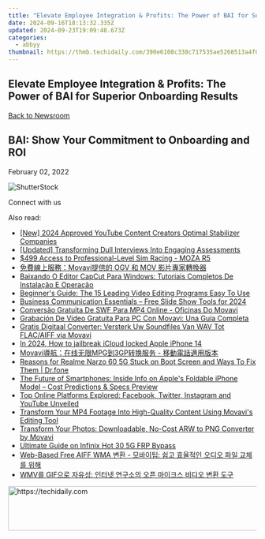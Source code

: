 ```yaml
---
title: "Elevate Employee Integration & Profits: The Power of BAI for Superior Onboarding Results"
date: 2024-09-16T18:13:32.335Z
updated: 2024-09-23T19:09:48.673Z
categories:
  - abbyy
thumbnail: https://thmb.techidaily.com/390e6108c338c717535ae5268513a4f027783679d87088006ba977c8519d5351.jpg
---
```


## Elevate Employee Integration & Profits: The Power of BAI for Superior Onboarding Results

[Back to Newsroom](https://tools.techidaily.com/abbyy/products/)

## BAI: Show Your Commitment to Onboarding and ROI

February 02, 2022

![ShutterStock](https://content.abbyy.com/-/media/project/abbyy/abbyy/branchtemplates/shutterstock_1272462163_1296-x-729.jpg?h=729&iar=0&w=1296)

Connect with us

<ins class="adsbygoogle"
     style="display:block"
     data-ad-format="autorelaxed"
     data-ad-client="ca-pub-7571918770474297"
     data-ad-slot="1223367746"></ins>

<ins class="adsbygoogle"
     style="display:block"
     data-ad-client="ca-pub-7571918770474297"
     data-ad-slot="8358498916"
     data-ad-format="auto"
     data-full-width-responsive="true"></ins>

<span class="atpl-alsoreadstyle">Also read:</span>
<div><ul>
<li><a href="https://youtube-blog.techidaily.com/024-approved-youtube-content-creators-optimal-stabilizer-companies/"><u>[New] 2024 Approved YouTube Content Creators Optimal Stabilizer Companies</u></a></li>
<li><a href="https://some-skills.techidaily.com/updated-transforming-dull-interviews-into-engaging-assessments/"><u>[Updated] Transforming Dull Interviews Into Engaging Assessments</u></a></li>
<li><a href="https://games-able.techidaily.com/499-access-to-professional-level-sim-racing-moza-r5/"><u>$499 Access to Professional-Level Sim Racing - MOZA R5</u></a></li>
<li><a href="https://solve-manuals.techidaily.com/movavi-ogv-mov/"><u>免費線上服務：Movavi提供的 OGV 和 MOV 影片專家轉換器</u></a></li>
<li><a href="https://solve-manuals.techidaily.com/baixando-o-editor-capcut-para-windows-tutoriais-completos-de-instalacao-e-operacao/"><u>Baixando O Editor CapCut Para Windows: Tutoriais Completos De Instalação E Operação</u></a></li>
<li><a href="https://solve-manuals.techidaily.com/beginners-guide-the-15-leading-video-editing-programs-easy-to-use/"><u>Beginner's Guide: The 15 Leading Video Editing Programs Easy To Use</u></a></li>
<li><a href="https://article-files.techidaily.com/business-communication-essentials-free-slide-show-tools-for-2024/"><u>Business Communication Essentials – Free Slide Show Tools for 2024</u></a></li>
<li><a href="https://solve-manuals.techidaily.com/conversao-gratuita-de-swf-para-mp4-online-oficinas-do-movavi/"><u>Conversão Gratuita De SWF Para MP4 Online - Oficinas Do Movavi</u></a></li>
<li><a href="https://solve-manuals.techidaily.com/grabacion-de-video-gratuita-para-pc-con-movavi-una-guia-completa/"><u>Grabación De Video Gratuita Para PC Con Movavi: Una Guía Completa</u></a></li>
<li><a href="https://solve-manuals.techidaily.com/gratis-digitaal-converter-versterk-uw-soundfiles-van-wav-tot-flacaiff-via-movavi/"><u>Gratis Digitaal Converter: Versterk Uw Soundfiles Van WAV Tot FLAC/AIFF via Movavi</u></a></li>
<li><a href="https://activate-lock.techidaily.com/in-2024-how-to-jailbreak-icloud-locked-apple-iphone-14-by-drfone-ios/"><u>In 2024, How to jailbreak iCloud locked Apple iPhone 14</u></a></li>
<li><a href="https://solve-manuals.techidaily.com/movavimpg3gp/"><u>Movavi導航：在线无限MPG到3GP转换服务 - 移動電話適用版本</u></a></li>
<li><a href="https://howto.techidaily.com/reasons-for-realme-narzo-60-5g-stuck-on-boot-screen-and-ways-to-fix-them-drfone-by-drfone-fix-android-problems-fix-android-problems/"><u>Reasons for Realme Narzo 60 5G Stuck on Boot Screen and Ways To Fix Them | Dr.fone</u></a></li>
<li><a href="https://tech-recovery.techidaily.com/the-future-of-smartphones-inside-info-on-apples-foldable-iphone-model-cost-predictions-and-specs-preview/"><u>The Future of Smartphones: Inside Info on Apple's Foldable iPhone Model – Cost Predictions & Specs Preview</u></a></li>
<li><a href="https://win-forum.techidaily.com/top-online-platforms-explored-facebook-twitter-instagram-and-youtube-unveiled/"><u>Top Online Platforms Explored: Facebook, Twitter, Instagram and YouTube Unveiled</u></a></li>
<li><a href="https://solve-manuals.techidaily.com/transform-your-mp4-footage-into-high-quality-content-using-movavis-editing-tool/"><u>Transform Your MP4 Footage Into High-Quality Content Using Movavi's Editing Tool</u></a></li>
<li><a href="https://solve-manuals.techidaily.com/transform-your-photos-downloadable-no-cost-arw-to-png-converter-by-movavi/"><u>Transform Your Photos: Downloadable, No-Cost ARW to PNG Converter by Movavi</u></a></li>
<li><a href="https://bypass-frp.techidaily.com/ultimate-guide-on-infinix-hot-30-5g-frp-bypass-by-drfone-android/"><u>Ultimate Guide on Infinix Hot 30 5G FRP Bypass</u></a></li>
<li><a href="https://technical-tips.techidaily.com/web-based-free-aiff-wma/"><u>Web-Based Free AIFF WMA 변환 - 모바이팁: 쉽고 효율적인 오디오 파일 교체를 위해</u></a></li>
<li><a href="https://solve-manuals.techidaily.com/wmv-gif/"><u>WMV를 GIF으로 자유성: 인터넷 연구소의 오픈 마이크스 비디오 변환 도구</u></a></li>
</ul></div>

<!-- affiliate ads begin -->
<a href="https://aligracehair.sjv.io/c/5597632/1918703/19272" target="_top" id="1918703">
  <img src="//a.impactradius-go.com/display-ad/19272-1918703" border="0" alt="https://techidaily.com" width="728" height="90"/>
</a>
<img height="0" width="0" src="https://aligracehair.sjv.io/i/5597632/1918703/19272" style="position:absolute;visibility:hidden;" border="0" />
<!-- affiliate ads end -->

